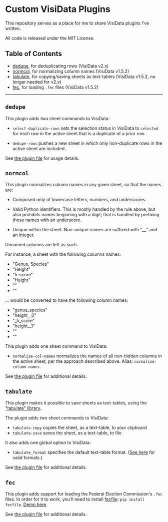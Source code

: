 # Custom VisiData Plugins

This repository serves as a place for me to share VisiData plugins I've written.

All code is released under the MIT License.

## Table of Contents

- [dedupe](dedupe), for deduplicating rows (VisiData v2.x)
- [normcol](#normcol), for normalizing column names (VisiData v1.5.2)
- [tabulate](#tabulate), for copying/saving sheets as text-tables (VisiData v1.5.2, no longer needed for v2.x)
- [fec](#fec), for loading `.fec` files (VisiData v1.5.2)

---

## `dedupe`

This plugin adds two sheet commands to VisiData:

- `select-duplicate-rows` sets the selection status in VisiData to `selected` for each row in the active sheet that is a duplicate of a prior row.

- `dedupe-rows` pushes a new sheet in which only non-duplicate rows in the active sheet are included.

See [the plugin file](plugins/dedupe) for usage details.

## `normcol`

This plugin normalizes column names in any given sheet, so that the names are:

- Composed only of lowercase letters, numbers, and underscores.

- Valid Python identifiers. This is mostly handled by the rule above, but also prohibits names beginning with a digit; that is handled by prefixing those names with an underscore.

- Unique within the sheet. Non-unique names are suffixed with "__" and an integer.

Unnamed columns are left as such.

For instance, a sheet with the following columns names:

- "Genus, Species"
- "Height"
- "5-score"
- "Height"
- ""
- ""

... would be converted to have the following column names:

- "genus_species"
- "height__0"
- "_5_score"
- "height__1"
- ""
- ""

This plugin adds one sheet command to VisiData:

- `normalize-col-names` normalizes the names of all *non-hidden* columns in the active sheet, per the approach described above. Alias: `normalize-column-names`.

See [the plugin file](plugins/normcol) for additional details.

## `tabulate`

This plugin makes it possible to save sheets as text-tables, using
the ["tabulate" library](https://bitbucket.org/astanin/python-tabulate).

The plugin adds two sheet commands to VisiData:

- `tabulate-copy` copies the sheet, as a text-table, to your clipboard
- `tabulate-save` saves the sheet, as a text-table, to file

It also adds one global option to VisiData:

- `tabulate_format` specifies the default text-table format. ([See here](https://bitbucket.org/astanin/python-tabulate#rst-header-table-format) for valid formats.)

See [the plugin file](plugins/tabulate) for additional details.

## `fec`

This plugin adds support for loading the Federal Election Commission's `.fec` files. In order for it to work, you'll need to install [fecfile](https://esonderegger.github.io/fecfile/): `pip install fecfile`. [Demo here](https://asciinema.org/a/Xyh2BFsUaOF0AlHTmMUbqQZPC).

See [the plugin file](plugins/fec) for additional details.
